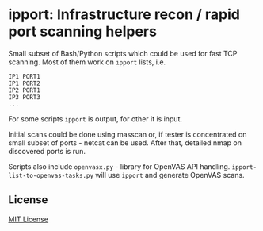 # ipport: Infrastructure recon / rapid port scanning helpers

Small subset of Bash/Python scripts which could be used for fast TCP scanning.
Most of them work on `ipport` lists, i.e.
```
IP1 PORT1
IP1 PORT2
IP2 PORT1
IP3 PORT3
...
```
For some scripts `ipport` is output, for other it is input.

Initial scans could be done using masscan or, if tester is concentrated on small subset of ports - netcat can be used. After that, detailed nmap on discovered ports is run.

Scripts also include `openvasx.py` - library for OpenVAS API handling.
`ipport-list-to-openvas-tasks.py` will use `ipport` and generate OpenVAS scans.

## License

[MIT License](https://github.com/twbs/bootstrap/blob/master/LICENSE)
